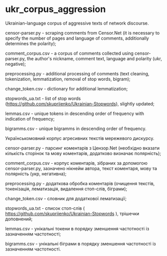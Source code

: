 # ukr_corpus_aggression

Ukrainian-language corpus of aggressive texts of network discourse.

censor-parser.py - scraping comments from Censor.Net (it is necessary to specify the number of pages and language of comments, additionally determines the polarity);

comment_corpus.csv - a corpus of comments collected using censor-parser.py, the author's nickname, comment text, language and polarity (ukr, negative);

preprocessing.py - additional processing of comments (text cleaning, tokenization, lemmatization, removal of stop words, bigram);

change_token.csv - dictionary for additional lemmatization;

stopwords_ua.txt - list of stop words (https://github.com/skupriienko/Ukrainian-Stopwords), slightly updated;

lemmas.csv - unique tokens in descending order of frequency with indication of frequency;

bigramms.csv - unique bigramms in descending order of frequency.



Українськомовний корпус агресивних текстів мережевого дискурсу.

censor-parser.py - парсинг коментарів з Цензор.Net (необхідно вказати кількість сторінок та мову коментарів, додатково визначає полярність);

comment_corpus.csv - корпус коментарів, зібраних за допомогою censor-parser.py, зазначено нікнейм автора, текст коментаря, мову та полярність (укр, негативна);

preprocessing.py - додаткова обробка коментарів (очищення текстів, токенізація, лематизація, видалення стоп-слів, біграми);

change_token.csv - словник для додаткової лематизації;

stopwords_ua.txt - список стоп-слів ( https://github.com/skupriienko/Ukrainian-Stopwords ), трішечки доповнений;

lemmas.csv - унікальні токени в порядку зменшення частотності із зазначенням частотності;

bigramms.csv - унікальні біграми в порядку зменшення частотності із зазначенням частотності.




 
